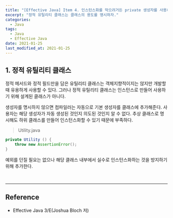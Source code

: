 ```yaml
---
title: "[Effective Java] Item 4. 인스턴스화를 막으려거든 private 생성자를 사용하라"
excerpt: "정적 유틸리티 클래스는 클래스의 용도를 명시하자."
categories:
  - Java
tags:
  - Java
  - Effective Java
date: 2021-01-25
last_modified_at: 2021-01-25
---
```


## 1. 정적 유틸리티 클래스

정적 메서드와 정적 필드만을 담은 유틸리티 클래스는 객체지향적이지는 않지만 개발할 때 유용하게 사용할 수 있다. 그러나 정적 유틸리티 클래스는 인스턴스로 만들어 사용하기 위해 설계된 클래스가 아니다.

생성자를 명시하지 않으면 컴파일러는 자동으로 기본 생성자를 클래스에 추가해준다. 사용자는 해당 생성자가 자동 생성된 것인지 의도된 것인지 알 수 없다. 추상 클래스로 명시해도 하위 클래스를 만들어 인스턴스화할 수 있기 때문에 부족하다.

> Utility.java

```java
private Utility () {
    throw new AssertionError();
}
```

예외를 던질 필요는 없으나 해당 클래스 내부에서 실수로 인스턴스화하는 것을 방지하기 위해 추가한다.

<br>

---

## Reference

* Effective Java 3/E(Joshua Bloch 저)
